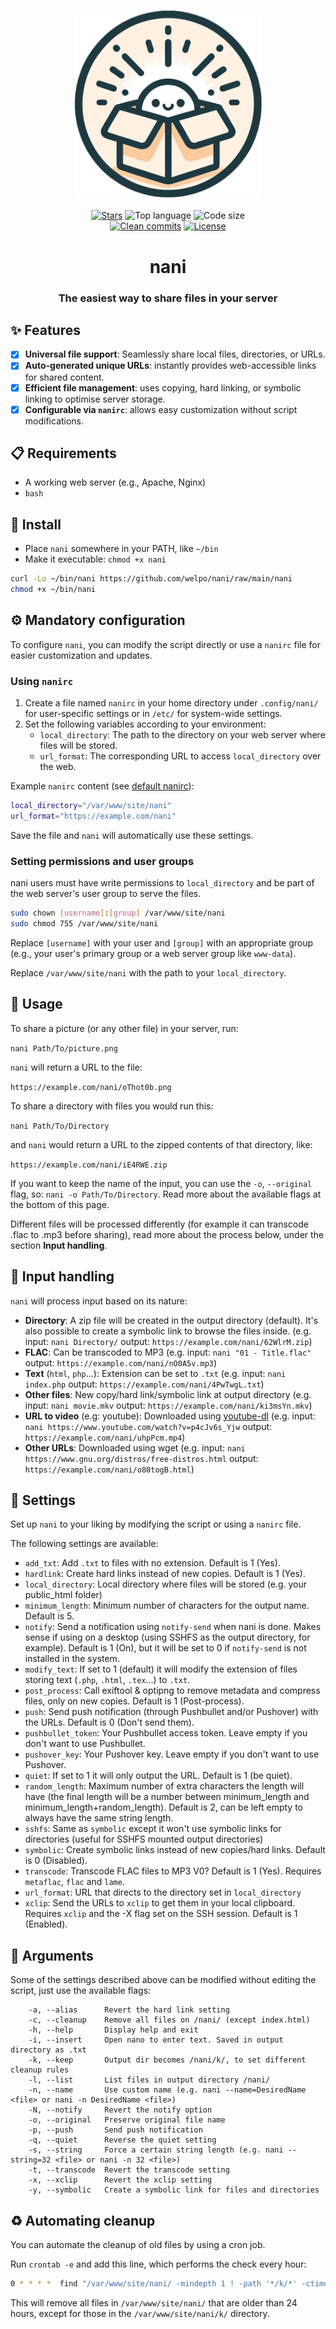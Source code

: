 <p align="center">
    <img src="https://raw.githubusercontent.com/welpo/nani/master/logo.png" width="300" alt="nani logo: a cute character coming out of a box">
    <br><br>
    <a href="https://github.com/welpo/nani/stargazers">
        <img src="https://img.shields.io/github/stars/welpo/nani?style=flat-square&labelColor=202b2d&color=47605a" alt="Stars"></a>
    <img src="https://img.shields.io/github/languages/top/welpo/nani?style=flat-square&labelColor=202b2d&color=47605a" alt="Top language"></a>
    <img src="https://img.shields.io/github/languages/code-size/welpo/nani?style=flat-square&labelColor=202b2d&color=47605a" alt="Code size"></a>
    <br>
    <a href="https://github.com/welpo/nani">
        <img src="https://img.shields.io/badge/clean_commits-git--sumi-0?style=flat-square&labelColor=202b2d&color=47605a" alt="Clean commits"></a>
    <a href="https://github.com/welpo/nani/blob/main/COPYING">
        <img src="https://img.shields.io/github/license/welpo/nani?style=flat-square&labelColor=202b2d&color=47605a" alt="License"></a>
</p>

<h1 align="center">nani</h1>

<h3 align="center">The easiest way to share files in your server</h3>

## ✨ Features

- [X] **Universal file support**: Seamlessly share local files, directories, or URLs.
- [X] **Auto-generated unique URLs**: instantly provides web-accessible links for shared content.
- [X] **Efficient file management**: uses copying, hard linking, or symbolic linking to optimise server storage.
- [X] **Configurable via `nanirc`**: allows easy customization without script modifications.

## 📋 Requirements

* A working web server (e.g., Apache, Nginx)
* `bash`

## 🚀 Install

* Place `nani` somewhere in your PATH, like `~/bin`
* Make it executable: `chmod +x nani`

```bash
curl -Lo ~/bin/nani https://github.com/welpo/nani/raw/main/nani
chmod +x ~/bin/nani
```

## ⚙️ Mandatory configuration

To configure `nani`, you can modify the script directly or use a `nanirc` file for easier customization and updates.

### Using `nanirc`

1. Create a file named `nanirc` in your home directory under `.config/nani/` for user-specific settings or in `/etc/` for system-wide settings.
2. Set the following variables according to your environment:
   * `local_directory`: The path to the directory on your web server where files will be stored.
   * `url_format`: The corresponding URL to access `local_directory` over the web.

Example `nanirc` content (see [default nanirc](./nanirc)):

```bash
local_directory="/var/www/site/nani"
url_format="https://example.com/nani"
```

Save the file and `nani` will automatically use these settings.

### Setting permissions and user groups

nani users must have write permissions to `local_directory` and be part of the web server's user group to serve the files.

```bash
sudo chown [username]:[group] /var/www/site/nani
sudo chmod 755 /var/www/site/nani
```

Replace `[username]` with your user and `[group]` with an appropriate group (e.g., your user's primary group or a web server group like `www-data`).

Replace `/var/www/site/nani` with the path to your `local_directory`.

## 👷 Usage

To share a picture (or any other file) in your server, run:

`nani Path/To/picture.png`

`nani` will return a URL to the file:

`https://example.com/nani/oThot0b.png`

To share a directory with files you would run this:

`nani Path/To/Directory`

and `nani` would return a URL to the zipped contents of that directory, like:

`https://example.com/nani/iE4RWE.zip`

If you want to keep the name of the input, you can use the `-o`, `--original` flag, so: `nani -o Path/To/Directory`. Read more about the available flags at the bottom of this page.

Different files will be processed differently (for example it can transcode .flac to .mp3 before sharing), read more about the process below, under the section **Input handling**.

## 🔄 Input handling

`nani` will process input based on its nature:

- **Directory**: A zip file will be created in the output directory (default). It's also possible to create a symbolic link to browse the files inside. (e.g. input: `nani Directory/` output: `https://example.com/nani/62WlrM.zip`)
- **FLAC**: Can be transcoded to MP3 (e.g. input: `nani "01 - Title.flac"` output: `https://example.com/nani/nO0A5v.mp3`)
- **Text** (`html`, `php`...): Extension can be set to `.txt` (e.g. input: `nani index.php` output: `https://example.com/nani/4PwTwgL.txt`)
- **Other files**: New copy/hard link/symbolic link at output directory (e.g. input: `nani movie.mkv` output: `https://example.com/nani/ki3msYn.mkv`)
- **URL to video** (e.g: youtube): Downloaded using [youtube-dl](https://github.com/rg3/youtube-dl) (e.g. input: `nani https://www.youtube.com/watch?v=p4cJv6s_Yjw` output: `https://example.com/nani/uhpPcm.mp4`)
- **Other URLs**: Downloaded using wget (e.g. input: `nani https://www.gnu.org/distros/free-distros.html` output: `https://example.com/nani/o80togB.html`)

## 🔧 Settings

Set up `nani` to your liking by modifying the script or using a `nanirc` file.

The following settings are available:

- `add_txt`: Add `.txt` to files with no extension. Default is 1 (Yes).
- `hardlink`: Create hard links instead of new copies. Default is 1 (Yes).
- `local_directory`: Local directory where files will be stored (e.g. your public_html folder)
- `minimum_length`: Minimum number of characters for the output name. Default is 5.
- `notify`: Send a notification using `notify-send` when nani is done. Makes sense if using on a desktop (using SSHFS as the output directory, for example). Default is 1 (On), but it will be set to 0 if `notify-send` is not installed in the system.
- `modify_text`: If set to 1 (default) it will modify the extension of files storing text (`.php`, `.html`, `.tex`...) to `.txt`.
- `post_process`: Call exiftool & optipng to remove metadata and compress files, only on new copies. Default is 1 (Post-process).
- `push`: Send push notification (through Pushbullet and/or Pushover) with the URLs. Default is 0 (Don't send them).
- `pushbullet_token`: Your Pushbullet access token. Leave empty if you don't want to use Pushbullet.
- `pushover_key`: Your Pushover key. Leave empty if you don't want to use Pushover.
- `quiet`: If set to 1 it will only output the URL. Default is 1 (be quiet).
- `random_length`: Maximum number of extra characters the length will have (the final length will be a number between minimum_length and minimum_length+random_length). Default is 2, can be left empty to always have the same string length.
- `sshfs`: Same as `symbolic` except it won't use symbolic links for directories (useful for SSHFS mounted output directories)
- `symbolic`: Create symbolic links instead of new copies/hard links. Default is 0 (Disabled).
- `transcode`: Transcode FLAC files to MP3 V0? Default is 1 (Yes). Requires `metaflac`, `flac` and `lame`.
- `url_format`: URL that directs to the directory set in `local_directory`
- `xclip`: Send the URLs to `xclip` to get them in your local clipboard. Requires `xclip` and the -X flag set on the SSH session. Default is 1 (Enabled).

## 🚩 Arguments

Some of the settings described above can be modified without editing the script, just use the available flags:

```
    -a, --alias      Revert the hard link setting
    -c, --cleanup    Remove all files on /nani/ (except index.html)
    -h, --help       Display help and exit
    -i, --insert     Open nano to enter text. Saved in output directory as .txt
    -k, --keep       Output dir becomes /nani/k/, to set different cleanup rules
    -l, --list       List files in output directory /nani/
    -n, --name       Use custom name (e.g. nani --name=DesiredName <file> or nani -n DesiredName <file>)
    -N, --notify     Revert the notify option
    -o, --original   Preserve original file name
    -p, --push       Send push notification
    -q, --quiet      Reverse the quiet setting
    -s, --string     Force a certain string length (e.g. nani --string=32 <file> or nani -n 32 <file>)
    -t, --transcode  Revert the transcode setting
    -x, --xclip      Revert the xclip setting
    -y, --symbolic   Create a symbolic link for files and directories
```

## ♻️ Automating cleanup

You can automate the cleanup of old files by using a cron job.

Run `crontab -e` and add this line, which performs the check every hour:

```bash
0 * * * *  find "/var/www/site/nani/ -mindepth 1 ! -path '*/k/*' -ctime +0 ! -name "index.html" ! -name "k" -delete`
```

This will remove all files in `/var/www/site/nani/` that are older than 24 hours, except for those in the `/var/www/site/nani/k/` directory.
